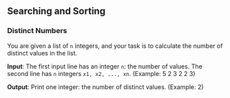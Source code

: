 ## Searching and Sorting

### Distinct Numbers
You are given a list of `n` integers, and your task is to calculate the number of distinct values in the list.

**Input**: The first input line has an integer `n`: the number of values. The second line has `n` integers `x1, x2, ..., xn`. (Example: 5 2 3 2 2 3)

**Output**: Print one integer: the number of distinct values. (Example: 2)
